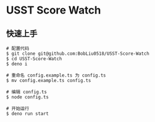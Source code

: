 # USST Score Watch

## 快速上手

```shell
# 配置代码
$ git clone git@github.com:BobLiu0518/USST-Score-Watch
$ cd USST-Score-Watch
$ deno i

# 重命名 config.example.ts 为 config.ts
$ mv config.example.ts config.ts

# 编辑 config.ts
$ node config.ts

# 开始运行
$ deno run start
```
